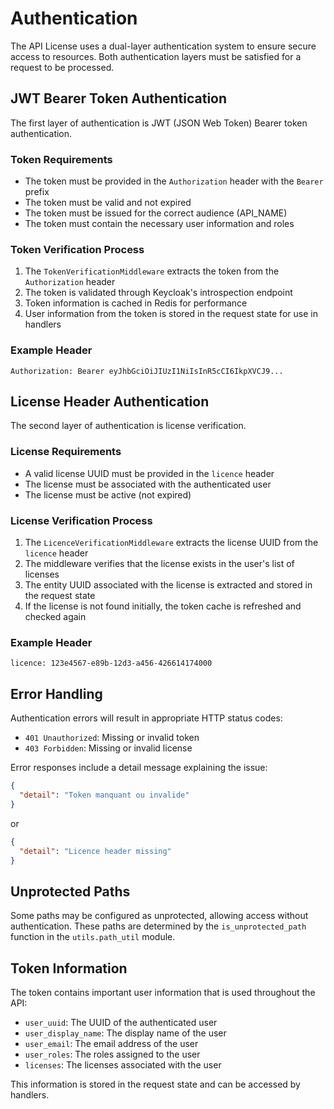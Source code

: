 # Authentication

The API License uses a dual-layer authentication system to ensure secure access to resources. Both authentication layers must be satisfied for a request to be processed.

## JWT Bearer Token Authentication

The first layer of authentication is JWT (JSON Web Token) Bearer token authentication.

### Token Requirements

- The token must be provided in the `Authorization` header with the `Bearer` prefix
- The token must be valid and not expired
- The token must be issued for the correct audience (API_NAME)
- The token must contain the necessary user information and roles

### Token Verification Process

1. The `TokenVerificationMiddleware` extracts the token from the `Authorization` header
2. The token is validated through Keycloak's introspection endpoint
3. Token information is cached in Redis for performance
4. User information from the token is stored in the request state for use in handlers

### Example Header

```
Authorization: Bearer eyJhbGciOiJIUzI1NiIsInR5cCI6IkpXVCJ9...
```

## License Header Authentication

The second layer of authentication is license verification.

### License Requirements

- A valid license UUID must be provided in the `licence` header
- The license must be associated with the authenticated user
- The license must be active (not expired)

### License Verification Process

1. The `LicenceVerificationMiddleware` extracts the license UUID from the `licence` header
2. The middleware verifies that the license exists in the user's list of licenses
3. The entity UUID associated with the license is extracted and stored in the request state
4. If the license is not found initially, the token cache is refreshed and checked again

### Example Header

```
licence: 123e4567-e89b-12d3-a456-426614174000
```

## Error Handling

Authentication errors will result in appropriate HTTP status codes:

- `401 Unauthorized`: Missing or invalid token
- `403 Forbidden`: Missing or invalid license

Error responses include a detail message explaining the issue:

```json
{
  "detail": "Token manquant ou invalide"
}
```

or

```json
{
  "detail": "Licence header missing"
}
```

## Unprotected Paths

Some paths may be configured as unprotected, allowing access without authentication. These paths are determined by the `is_unprotected_path` function in the `utils.path_util` module.

## Token Information

The token contains important user information that is used throughout the API:

- `user_uuid`: The UUID of the authenticated user
- `user_display_name`: The display name of the user
- `user_email`: The email address of the user
- `user_roles`: The roles assigned to the user
- `licenses`: The licenses associated with the user

This information is stored in the request state and can be accessed by handlers.